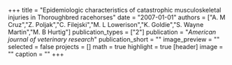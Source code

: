 +++
title = "Epidemiologic characteristics of catastrophic musculoskeletal injuries in Thoroughbred racehorses"
date = "2007-01-01"
authors = ["A. M Cruz","Z. Poljak","C. Filejski","M. L Lowerison","K. Goldie","S. Wayne Martin","M. B Hurtig"]
publication_types = ["2"]
publication = "_American journal of veterinary research_"
publication_short = ""
image_preview = ""
selected = false
projects = []
math = true
highlight = true
[header]
image = ""
caption = ""
+++

